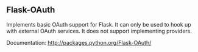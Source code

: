 ## Flask-OAuth

Implements basic OAuth support for Flask.  It can only
be used to hook up with external OAuth services.  It does not
support implementing providers.

Documentation: http://packages.python.org/Flask-OAuth/
